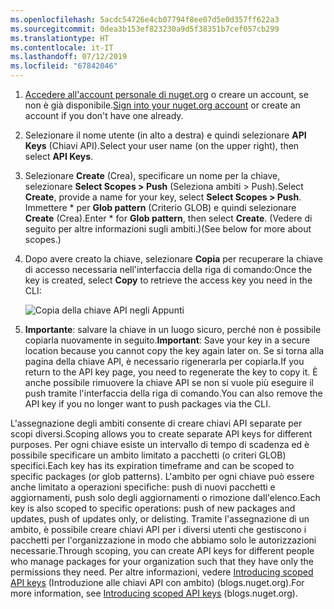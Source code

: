 ```yaml
---
ms.openlocfilehash: 5acdc54726e4cb07794f8ee07d5e0d357ff622a3
ms.sourcegitcommit: 0dea3b153ef823230a9d5f38351b7cef057cb299
ms.translationtype: HT
ms.contentlocale: it-IT
ms.lasthandoff: 07/12/2019
ms.locfileid: "67842046"
---
```

1. <span data-ttu-id="99709-101">[Accedere all'account personale di nuget.org](https://www.nuget.org/users/account/LogOn?returnUrl=%2F) o creare un account, se non è già disponibile.</span><span class="sxs-lookup"><span data-stu-id="99709-101">[Sign into your nuget.org account](https://www.nuget.org/users/account/LogOn?returnUrl=%2F) or create an account if you don't have one already.</span></span>

1. <span data-ttu-id="99709-102">Selezionare il nome utente (in alto a destra) e quindi selezionare **API Keys** (Chiavi API).</span><span class="sxs-lookup"><span data-stu-id="99709-102">Select your user name (on the upper right), then select **API Keys**.</span></span>

1. <span data-ttu-id="99709-103">Selezionare **Create** (Crea), specificare un nome per la chiave, selezionare **Select Scopes > Push** (Seleziona ambiti > Push).</span><span class="sxs-lookup"><span data-stu-id="99709-103">Select **Create**, provide a name for your key, select **Select Scopes > Push**.</span></span> <span data-ttu-id="99709-104">Immettere \* per **Glob pattern** (Criterio GLOB) e quindi selezionare **Create** (Crea).</span><span class="sxs-lookup"><span data-stu-id="99709-104">Enter \* for **Glob pattern**, then select **Create**.</span></span> <span data-ttu-id="99709-105">(Vedere di seguito per altre informazioni sugli ambiti.)</span><span class="sxs-lookup"><span data-stu-id="99709-105">(See below for more about scopes.)</span></span>

1. <span data-ttu-id="99709-106">Dopo avere creato la chiave, selezionare **Copia** per recuperare la chiave di accesso necessaria nell'interfaccia della riga di comando:</span><span class="sxs-lookup"><span data-stu-id="99709-106">Once the key is created, select **Copy** to retrieve the access key you need in the CLI:</span></span>

    ![Copia della chiave API negli Appunti](../media/QS_Create-02-APIKey.png)

1. <span data-ttu-id="99709-108">**Importante**: salvare la chiave in un luogo sicuro, perché non è possibile copiarla nuovamente in seguito.</span><span class="sxs-lookup"><span data-stu-id="99709-108">**Important**: Save your key in a secure location because you cannot copy the key again later on.</span></span> <span data-ttu-id="99709-109">Se si torna alla pagina della chiave API, è necessario rigenerarla per copiarla.</span><span class="sxs-lookup"><span data-stu-id="99709-109">If you return to the API key page, you need to regenerate the key to copy it.</span></span> <span data-ttu-id="99709-110">È anche possibile rimuovere la chiave API se non si vuole più eseguire il push tramite l'interfaccia della riga di comando.</span><span class="sxs-lookup"><span data-stu-id="99709-110">You can also remove the API key if you no longer want to push packages via the CLI.</span></span>

<span data-ttu-id="99709-111">L'assegnazione degli ambiti consente di creare chiavi API separate per scopi diversi.</span><span class="sxs-lookup"><span data-stu-id="99709-111">Scoping allows you to create separate API keys for different purposes.</span></span> <span data-ttu-id="99709-112">Per ogni chiave esiste un intervallo di tempo di scadenza ed è possibile specificare un ambito limitato a pacchetti (o criteri GLOB) specifici.</span><span class="sxs-lookup"><span data-stu-id="99709-112">Each key has its expiration timeframe and can be scoped to specific packages (or glob patterns).</span></span> <span data-ttu-id="99709-113">L'ambito per ogni chiave può essere anche limitato a operazioni specifiche: push di nuovi pacchetti e aggiornamenti, push solo degli aggiornamenti o rimozione dall'elenco.</span><span class="sxs-lookup"><span data-stu-id="99709-113">Each key is also scoped to specific operations: push of new packages and updates, push of updates only, or delisting.</span></span> <span data-ttu-id="99709-114">Tramite l'assegnazione di un ambito, è possibile creare chiavi API per i diversi utenti che gestiscono i pacchetti per l'organizzazione in modo che abbiamo solo le autorizzazioni necessarie.</span><span class="sxs-lookup"><span data-stu-id="99709-114">Through scoping, you can create API keys for different people who manage packages for your organization such that they have only the permissions they need.</span></span> <span data-ttu-id="99709-115">Per altre informazioni, vedere [Introducing scoped API keys](https://blog.nuget.org/20170202/introducing-scoped-api-keys.html) (Introduzione alle chiavi API con ambito) (blogs.nuget.org).</span><span class="sxs-lookup"><span data-stu-id="99709-115">For more information, see [Introducing scoped API keys](https://blog.nuget.org/20170202/introducing-scoped-api-keys.html) (blogs.nuget.org).</span></span>